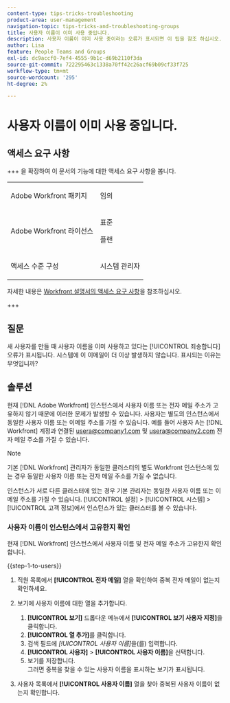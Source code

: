 ```yaml
---
content-type: tips-tricks-troubleshooting
product-area: user-management
navigation-topic: tips-tricks-and-troubleshooting-groups
title: 사용자 이름이 이미 사용 중입니다.
description: 사용자 이름이 이미 사용 중이라는 오류가 표시되면 이 팁을 참조 하십시오.
author: Lisa
feature: People Teams and Groups
exl-id: dc9accf0-7ef4-4555-9b1c-d69b2110f3da
source-git-commit: 722295463c1338a70ff42c26acf69b09cf33f725
workflow-type: tm+mt
source-wordcount: '295'
ht-degree: 2%

---
```


# 사용자 이름이 이미 사용 중입니다.

## 액세스 요구 사항

+++ 을 확장하여 이 문서의 기능에 대한 액세스 요구 사항을 봅니다.

<table style="table-layout:auto">
 <col> 
 <col>
 <tbody> 
  <tr> 
   <td>Adobe Workfront 패키지</td> 
   <td><p>임의</p></td> 
  </tr> 
  <tr> 
   <td>Adobe Workfront 라이선스</td> 
   <td>
   <p>표준</p>
   <p>플랜</p></td>
  </tr> 
  <tr> 
   <td>액세스 수준 구성</td> 
   <td><p>시스템 관리자</p> </td> 
  </tr> 
 </tbody> 
</table>

자세한 내용은 [Workfront 설명서의 액세스 요구 사항](/help/quicksilver/administration-and-setup/add-users/access-levels-and-object-permissions/access-level-requirements-in-documentation.md)을 참조하십시오.

+++

## 질문

새 사용자를 만들 때 사용자 이름을 이미 사용하고 있다는 [!UICONTROL 죄송합니다] 오류가 표시됩니다. 시스템에 이 이메일이 더 이상 발생하지 않습니다. 표시되는 이유는 무엇입니까?

## 솔루션

현재 [!DNL Adobe Workfront] 인스턴스에서 사용자 이름 또는 전자 메일 주소가 고유하지 않기 때문에 이러한 문제가 발생할 수 있습니다. 사용자는 별도의 인스턴스에서 동일한 사용자 이름 또는 이메일 주소를 가질 수 있습니다. 예를 들어 사용자 A는 [!DNL Workfront] 계정과 연결된 usera@company1.com 및 usera@company2.com 전자 메일 주소를 가질 수 있습니다.

>[!NOTE]
>
>기본 [!DNL Workfront] 관리자가 동일한 클러스터의 별도 Workfront 인스턴스에 있는 경우 동일한 사용자 이름 또는 전자 메일 주소를 가질 수 없습니다.
>
>인스턴스가 서로 다른 클러스터에 있는 경우 기본 관리자는 동일한 사용자 이름 또는 이메일 주소를 가질 수 있습니다. [!UICONTROL 설정] > [!UICONTROL 시스템] > [!UICONTROL 고객 정보]에서 인스턴스가 있는 클러스터를 볼 수 있습니다.

### 사용자 이름이 인스턴스에서 고유한지 확인

현재 [!DNL Workfront] 인스턴스에서 사용자 이름 및 전자 메일 주소가 고유한지 확인합니다.

{{step-1-to-users}}

1. 직원 목록에서 **[!UICONTROL 전자 메일]** 열을 확인하여 중복 전자 메일이 없는지 확인하세요.
1. 보기에 사용자 이름에 대한 열을 추가합니다.

   1. **[!UICONTROL 보기]** 드롭다운 메뉴에서 **[!UICONTROL 보기 사용자 지정]**&#x200B;을 클릭합니다.
   1. **[!UICONTROL 열 추가]**&#x200B;를 클릭합니다.
   1. 검색 필드에 *[!UICONTROL 사용자 이름]*&#x200B;을(를) 입력합니다.
   1. **[!UICONTROL 사용자]** > **[!UICONTROL 사용자 이름]**&#x200B;을 선택합니다.
   1. 보기를 저장합니다.\
      그러면 중복을 찾을 수 있는 사용자 이름을 표시하는 보기가 표시됩니다.

1. 사용자 목록에서 **[!UICONTROL 사용자 이름]** 열을 찾아 중복된 사용자 이름이 없는지 확인합니다.
